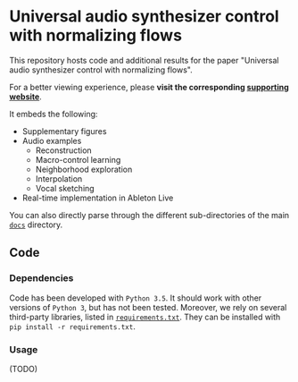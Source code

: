 # Universal audio synthesizer control with normalizing flows

This repository hosts code and additional results for the paper "Universal audio synthesizer control with normalizing flows".

For a better viewing experience, please **visit the corresponding [supporting website](https://acids-ircam.github.io/flow_synthesizer/ "Flow synthesizer")**.

It embeds the following:
  * Supplementary figures
  * Audio examples
	* Reconstruction
	* Macro-control learning
	* Neighborhood exploration
	* Interpolation
	* Vocal sketching
  * Real-time implementation in Ableton Live
  
You can also directly parse through the different sub-directories of the main [`docs`](docs) directory.


## Code

### Dependencies

Code has been developed with `Python 3.5`. It should work with other versions of `Python 3`, but has not been tested. Moreover, we rely on several third-party libraries, listed in [`requirements.txt`](requirements.txt). They can be installed with `pip install -r requirements.txt`.

### Usage

(TODO)

